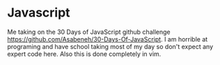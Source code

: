 # Javascript
Me taking on the 30 Days of JavaScript github challenge https://github.com/Asabeneh/30-Days-Of-JavaScript. I am horrible at programing and have school taking most of my day so don't expect any expert code here. Also this is done completely in vim.
